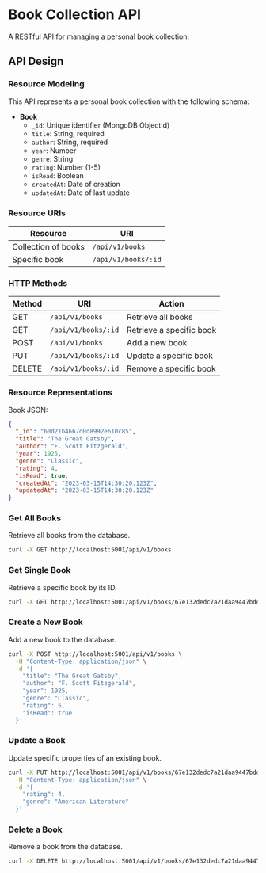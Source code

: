 # Book Collection API

A RESTful API for managing a personal book collection.

## API Design

### Resource Modeling

This API represents a personal book collection with the following schema:

- **Book**
    - `_id`: Unique identifier (MongoDB ObjectId)
    - `title`: String, required
    - `author`: String, required
    - `year`: Number
    - `genre`: String
    - `rating`: Number (1-5)
    - `isRead`: Boolean
    - `createdAt`: Date of creation
    - `updatedAt`: Date of last update

### Resource URIs

| Resource | URI |
|----------|-----|
| Collection of books | `/api/v1/books` |
| Specific book | `/api/v1/books/:id` |

### HTTP Methods

| Method | URI | Action |
|--------|-----|--------|
| GET | `/api/v1/books` | Retrieve all books |
| GET | `/api/v1/books/:id` | Retrieve a specific book |
| POST | `/api/v1/books` | Add a new book |
| PUT | `/api/v1/books/:id` | Update a specific book |
| DELETE | `/api/v1/books/:id` | Remove a specific book |

### Resource Representations

Book JSON:

```json
{
  "_id": "60d21b4667d0d8992e610c85",
  "title": "The Great Gatsby",
  "author": "F. Scott Fitzgerald",
  "year": 1925,
  "genre": "Classic",
  "rating": 4,
  "isRead": true,
  "createdAt": "2023-03-15T14:30:20.123Z",
  "updatedAt": "2023-03-15T14:30:20.123Z"
}
```

### Get All Books
Retrieve all books from the database.

```bash
curl -X GET http://localhost:5001/api/v1/books
```

### Get Single Book
Retrieve a specific book by its ID.

```bash
curl -X GET http://localhost:5001/api/v1/books/67e132dedc7a21daa9447bdd
```

### Create a New Book
Add a new book to the database.

```bash
curl -X POST http://localhost:5001/api/v1/books \
  -H "Content-Type: application/json" \
  -d '{
    "title": "The Great Gatsby",
    "author": "F. Scott Fitzgerald",
    "year": 1925,
    "genre": "Classic",
    "rating": 5,
    "isRead": true
  }'
```

### Update a Book
Update specific properties of an existing book.

```bash
curl -X PUT http://localhost:5001/api/v1/books/67e132dedc7a21daa9447bdd \
  -H "Content-Type: application/json" \
  -d '{
    "rating": 4,
    "genre": "American Literature"
  }'
```

### Delete a Book
Remove a book from the database.

```bash
curl -X DELETE http://localhost:5001/api/v1/books/67e132dedc7a21daa9447bdd
```
